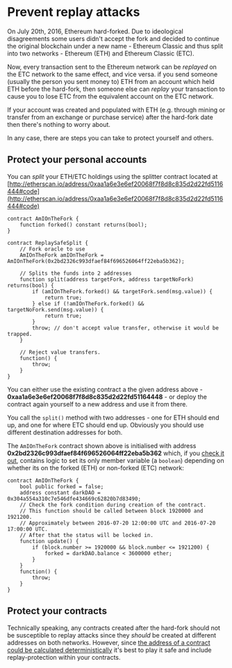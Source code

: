 # Prevent replay attacks

On July 20th, 2016, Ethereum hard-forked. Due to ideological disagreements some users didn't accept the fork and decided to continue the original blockchain under a new name - Ethereum Classic  and thus split into two networks - Ethereum (ETH) and Ethereum Classic (ETC).

Now, every transaction sent to the Ethereum network can be *replayed* on the ETC network to the same effect, and vice versa. if you send someone (usually the person you sent money to) ETH from an account which held ETH before the hard-fork, then someone else can *replay* your transaction to cause you to lose ETC from the equivalent account on the ETC network.

If your account was created and populated with ETH (e.g. through mining or transfer from an exchange or purchase service) after the hard-fork date then there's nothing to worry about.

In any case, there are steps you can take to protect yourself and others.

## Protect your personal accounts

You can *split* your ETH/ETC holdings using the splitter contract located at [http://etherscan.io/address/0xaa1a6e3e6ef20068f7f8d8c835d2d22fd5116444#code](http://etherscan.io/address/0xaa1a6e3e6ef20068f7f8d8c835d2d22fd5116444#code)

```solidity
contract AmIOnTheFork {
    function forked() constant returns(bool);
}

contract ReplaySafeSplit {
    // Fork oracle to use
    AmIOnTheFork amIOnTheFork = AmIOnTheFork(0x2bd2326c993dfaef84f696526064ff22eba5b362);

    // Splits the funds into 2 addresses
    function split(address targetFork, address targetNoFork) returns(bool) {
        if (amIOnTheFork.forked() && targetFork.send(msg.value)) {
            return true;
        } else if (!amIOnTheFork.forked() && targetNoFork.send(msg.value)) {
            return true;
        }
        throw; // don't accept value transfer, otherwise it would be trapped.
    }

    // Reject value transfers.
    function() {
        throw;
    }
}
```

You can either use the existing contract a the given address above - **0xaa1a6e3e6ef20068f7f8d8c835d2d22fd51164448** - or deploy the contract again yourself to a new address and use it from there.

You call the `split()` method with two addresses - one for ETH should end up, and one for where ETC should end up. Obviously you should use different destination addresses for both.

The `AmIOnTheFork` contract shown above is initialised with address **0x2bd2326c993dfaef84f696526064ff22eba5b362** which, if you [check it out](http://etherscan.io/address/0x2bd2326c993dfaef84f696526064ff22eba5b362#code), contains logic to set its only member variable (a `boolean`) depending on whether its on the forked (ETH) or non-forked (ETC) network:

```solidity
contract AmIOnTheFork {
    bool public forked = false;
    address constant darkDAO = 0x304a554a310c7e546dfe434669c62820b7d83490;
    // Check the fork condition during creation of the contract.
    // This function should be called between block 1920000 and 1921200.
    // Approximately between 2016-07-20 12:00:00 UTC and 2016-07-20 17:00:00 UTC.
    // After that the status will be locked in.
    function update() {
        if (block.number >= 1920000 && block.number <= 1921200) {
            forked = darkDAO.balance < 3600000 ether;
        }
    }
    function() {
        throw;
    }
}
```

## Protect your contracts

Technically speaking, any contracts created after the hard-fork should not be susceptible to replay attacks since they *should* be created at different addresses on both networks. However, since [the address of a contract could be calculated deterministically](http://ethereum.stackexchange.com/a/761) it's best to play it safe and include replay-protection within your contracts.

